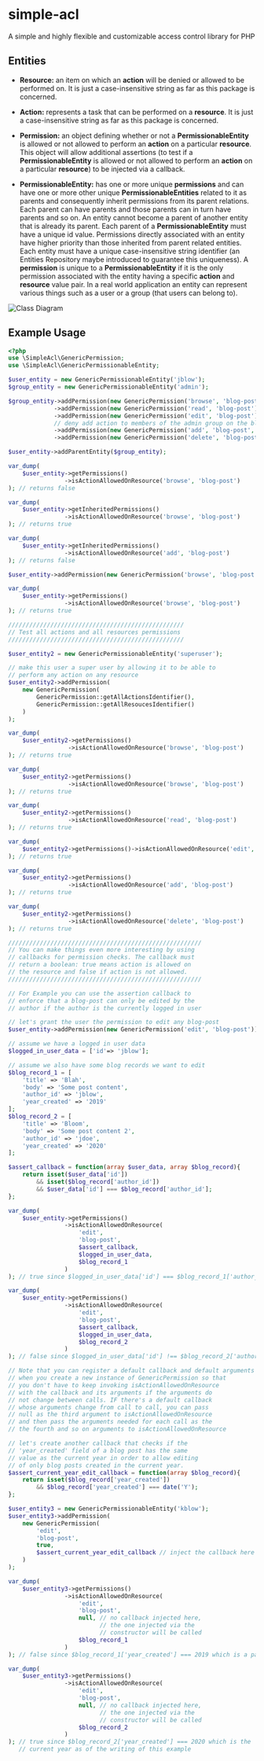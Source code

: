 # simple-acl
A simple and highly flexible and customizable access control library for PHP 

Entities
----------
* **Resource:** an item on which an **action** will be denied or allowed to be performed on.
It is just a case-insensitive string as far as this package is concerned.

* **Action:** represents a task that can be performed on a **resource**. 
It is just a case-insensitive string as far as this package is concerned.

* **Permission:** an object defining whether or not a **PermissionableEntity** 
is allowed or not allowed to perform an **action** on a particular **resource**.
This object will allow additional assertions (to test if a **PermissionableEntity**
 is allowed or not allowed to perform an **action** on a particular **resource**) to 
 be injected via a callback.

* **PermissionableEntity:** has one or more unique **permissions** and can have one or more other unique 
**PermissionableEntities** related to it as parents and consequently inherit permissions from its parent 
relations. Each parent can have parents and those parents can in turn have parents and so on. An entity 
cannot become a parent of another entity that is already its parent. Each parent of a **PermissionableEntity** 
must have a unique id value. Permissions directly associated with an entity have higher priority than those 
inherited from parent related entities. Each entity must have a unique case-insensitive string identifier (an
Entities Repository maybe introduced to guarantee this uniqueness). A **permission** is unique to a 
**PermissionableEntity** if it is the only permission associated with the entity having a specific 
**action** and **resource** value pair. In a real world application an entity can represent various 
things such as a user or a group (that users can belong to).
 
![Class Diagram](class-diagram.svg)

## Example Usage

```php
<?php
use \SimpleAcl\GenericPermission;
use \SimpleAcl\GenericPermissionableEntity;

$user_entity = new GenericPermissionableEntity('jblow');
$group_entity = new GenericPermissionableEntity('admin');

$group_entity->addPermission(new GenericPermission('browse', 'blog-post'))
             ->addPermission(new GenericPermission('read', 'blog-post'))
             ->addPermission(new GenericPermission('edit', 'blog-post'))
             // deny add action to members of the admin group on the blog-post resource
             ->addPermission(new GenericPermission('add', 'blog-post', false))
             ->addPermission(new GenericPermission('delete', 'blog-post'));

$user_entity->addParentEntity($group_entity);

var_dump(
    $user_entity->getPermissions()
                ->isActionAllowedOnResource('browse', 'blog-post')
); // returns false

var_dump(
    $user_entity->getInheritedPermissions()
                ->isActionAllowedOnResource('browse', 'blog-post')
); // returns true

var_dump(
    $user_entity->getInheritedPermissions()
                ->isActionAllowedOnResource('add', 'blog-post')
); // returns false

$user_entity->addPermission(new GenericPermission('browse', 'blog-post'));

var_dump(
    $user_entity->getPermissions()
                ->isActionAllowedOnResource('browse', 'blog-post')
); // returns true

//////////////////////////////////////////////////
// Test all actions and all resources permissions
//////////////////////////////////////////////////

$user_entity2 = new GenericPermissionableEntity('superuser');

// make this user a super user by allowing it to be able to 
// perform any action on any resource
$user_entity2->addPermission(
    new GenericPermission(
        GenericPermission::getAllActionsIdentifier(), 
        GenericPermission::getAllResoucesIdentifier()
    )
);

var_dump(
    $user_entity2->getPermissions()
                 ->isActionAllowedOnResource('browse', 'blog-post')
); // returns true

var_dump(
    $user_entity2->getPermissions()
                 ->isActionAllowedOnResource('browse', 'blog-post')
); // returns true

var_dump(
    $user_entity2->getPermissions()
                 ->isActionAllowedOnResource('read', 'blog-post')
); // returns true

var_dump(
    $user_entity2->getPermissions()->isActionAllowedOnResource('edit', 'blog-post')
); // returns true

var_dump(
    $user_entity2->getPermissions()
                 ->isActionAllowedOnResource('add', 'blog-post')
); // returns true

var_dump(
    $user_entity2->getPermissions()
                 ->isActionAllowedOnResource('delete', 'blog-post')
); // returns true

///////////////////////////////////////////////////////
// You can make things even more interesting by using
// callbacks for permission checks. The callback must 
// return a boolean: true means action is allowed on 
// the resource and false if action is not allowed.
///////////////////////////////////////////////////////

// For Example you can use the assertion callback to 
// enforce that a blog-post can only be edited by the 
// author if the author is the currently logged in user

// let's grant the user the permission to edit any blog-post
$user_entity->addPermission(new GenericPermission('edit', 'blog-post'));

// assume we have a logged in user data
$logged_in_user_data = ['id'=> 'jblow'];

// assume we also have some blog records we want to edit
$blog_record_1 = [
    'title' => 'Blah',
    'body' => 'Some post content',
    'author_id' => 'jblow',
    'year_created' => '2019'
];
$blog_record_2 = [
    'title' => 'Bloom',
    'body' => 'Some post content 2',
    'author_id' => 'jdoe',
    'year_created' => '2020'
];

$assert_callback = function(array $user_data, array $blog_record){
    return isset($user_data['id'])
        && isset($blog_record['author_id'])
        && $user_data['id'] === $blog_record['author_id'];
};

var_dump(
    $user_entity->getPermissions()
                ->isActionAllowedOnResource(
                    'edit', 
                    'blog-post',
                    $assert_callback,
                    $logged_in_user_data,
                    $blog_record_1
                )
); // true since $logged_in_user_data['id'] === $blog_record_1['author_id']

var_dump(
    $user_entity->getPermissions()
                ->isActionAllowedOnResource(
                    'edit', 
                    'blog-post',
                    $assert_callback,
                    $logged_in_user_data,
                    $blog_record_2
                )
); // false since $logged_in_user_data['id'] !== $blog_record_2['author_id']

// Note that you can register a default callback and default arguments 
// when you create a new instance of GenericPermission so that 
// you don't have to keep invoking isActionAllowedOnResource 
// with the callback and its arguments if the arguments do
// not change between calls. IF there's a default callback
// whose arguments change from call to call, you can pass
// null as the third argument to isActionAllowedOnResource
// and then pass the arguments needed for each call as the
// the fourth and so on arguments to isActionAllowedOnResource

// let's create another callback that checks if the 
// 'year_created' field of a blog post has the same
// value as the current year in order to allow editing
// of only blog posts created in the current year.
$assert_current_year_edit_callback = function(array $blog_record){
    return isset($blog_record['year_created'])
        && $blog_record['year_created'] === date('Y');
};

$user_entity3 = new GenericPermissionableEntity('kblow');
$user_entity3->addPermission(
    new GenericPermission(
        'edit', 
        'blog-post',
        true, 
        $assert_current_year_edit_callback // inject the callback here
    )
);

var_dump(
    $user_entity3->getPermissions()
                ->isActionAllowedOnResource(
                    'edit', 
                    'blog-post',
                    null, // no callback injected here, 
                          // the one injected via the 
                          // constructor will be called
                    $blog_record_1
                )
); // false since $blog_record_1['year_created'] === 2019 which is a past year

var_dump(
    $user_entity3->getPermissions()
                ->isActionAllowedOnResource(
                    'edit', 
                    'blog-post',
                    null, // no callback injected here, 
                          // the one injected via the 
                          // constructor will be called
                    $blog_record_2
                )
); // true since $blog_record_2['year_created'] === 2020 which is the 
   // current year as of the writing of this example
```
